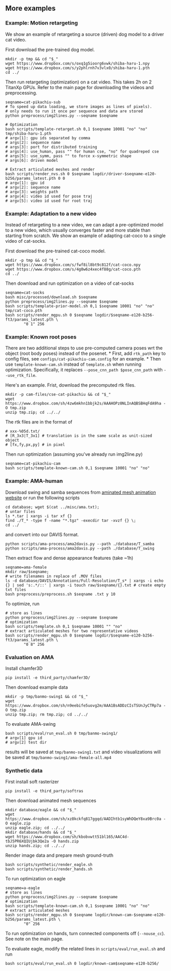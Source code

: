 ## More examples

### Example: Motion retargeting
We show an example of retargeting a source (driven) dog model to a driver cat video.

First download the pre-trained dog model.
```
mkdir -p tmp && cd "$_"
wget https://www.dropbox.com/s/oxq1g5ioorg6vwk/shiba-haru-1.npy
wget https://www.dropbox.com/s/y2phlrnh7v3vlx0/shiba-haru-1.pth
cd ../
```

Then run retargeting (optimization) on a cat video. This takes 2h on 2 TitanXp GPUs.
Refer to the main page for downloading the videos and preprocessing.
```
seqname=cat-pikachiu-sub
# To speed up data loading, we store images as lines of pixels). 
# only needs to run it once per sequence and data are stored
python preprocess/img2lines.py --seqname $seqname

# Optimization
bash scripts/template-retarget.sh 0,1 $seqname 10001 "no" "no" tmp/shiba-haru-1.pth
# argv[1]: gpu ids separated by comma 
# args[2]: sequence name
# args[3]: port for distributed training
# args[4]: use_human, pass "" for human cse, "no" for quadreped cse
# args[5]: use_symm, pass "" to force x-symmetric shape
# args[6]: driven model

# Extract articulated meshes and render
bash scripts/render_nvs.sh 0 $seqname logdir/driver-$seqname-e120-b256/params_latest.pth 0 0
# argv[1]: gpu id
# argv[2]: sequence name
# argv[3]: weights path
# argv[4]: video id used for pose traj
# argv[5]: video id used for root traj
```
</details>

### Example: Adaptation to a new video

Instead of retargeting to a new video, we can adapt a pre-optimized model 
to a new video, which usually converges faster and more stable than starting from scratch.
We show an example of adapting cat-coco to a single video of cat-socks.

First download the pre-trained cat-coco model.
```
mkdir -p tmp && cd "$_"
wget https://www.dropbox.com/s/fwf8il8bt9c812f/cat-coco.npy
wget https://www.dropbox.com/s/4g0w6z4xec4f88g/cat-coco.pth
cd ../
```

Then download and run optimization on a video of cat-socks 
```
seqname=cat-socks
bash misc/processed/download.sh $seqname
python preprocess/img2lines.py --seqname $seqname
bash scripts/template-prior-model.sh 0,1 $seqname 10001 "no" "no" tmp/cat-coco.pth
bash scripts/render_mgpu.sh 0 $seqname logdir/$seqname-e120-b256-ft3/params_latest.pth \
        "0 1" 256
```


### Example: Known root poses

There are two additional steps to use pre-computed camera poses wrt the object (root body poses) instead of the posenet.
    * First, add `rtk_path` key to config files, see `configs/cat-pikachiu-cam.config` for an example.
    * Then use `template-known-cam.sh` instead of `template.sh` when running optimization. Specifically, it replaces `--pose_cnn_path $pose_cnn_path` with `--use_rtk_file`.

Here's an example. Frist, download the precomputed rtk files.
```
mkdir -p cam-files/cse-cat-pikachiu && cd "$_"
wget https://www.dropbox.com/sh/4zw6mkhn1bbjk2s/AAAHOPz0NLInAQBSBHqFdA9ha -O tmp.zip
unzip tmp.zip; cd ../../
```
The rtk files are in the format of 
```
# xxx-%05d.txt/
# [R_3x3|T_3x1] # translation is in the same scale as unit-sized object
# [fx,fy,px,py] # in pixel
```
Then run optimization (assuming you've already run img2line.py)
```
seqname=cat-pikachiu-cam
bash scripts/template-known-cam.sh 0,1 $seqname 10001 "no" "no"
```



### Example: AMA-human
Download swing and samba sequences from [aminated mesh animation website](https://people.csail.mit.edu/drdaniel/mesh_animation/) or 
run the following scripts
```
cd database; wget $(cat ../misc/ama.txt);
# untar files
ls *.tar | xargs -i tar xf {}
find ./T_* -type f -name "*.tgz" -execdir tar -xvzf {} \;
cd ../
```
and convert into our DAVIS format.
```
python scripts/ama-process/ama2davis.py --path ./database/T_samba
python scripts/ama-process/ama2davis.py --path ./database/T_swing
```
Then extract flow and dense appearance features (take ~1h)
```
seqname=ama-female
mkdir raw/$seqname;
# write filenames in replace of .MOV files
ls -d database/DAVIS/Annotations/Full-Resolution/T_s* | xargs -i echo {} | sed 's:.*/::' | xargs -i touch raw/$seqname/{}.txt # create empty txt files
bash preprocess/preprocess.sh $seqname .txt y 10
```
To optimize, run 
```
# store as lines
python preprocess/img2lines.py --seqname $seqname 
# optimization
bash scripts/template.sh 0,1 $seqname 10001 "" "no"
# extract articulated meshes for two representative videos
bash scripts/render_mgpu.sh 0 $seqname logdir/$seqname-e120-b256-ft3/params_latest.pth \
        "0 8" 256
```

### Evaluation on AMA
Install chamfer3D
```
pip install -e third_party/chamfer3D/
```

Then download example data
```
mkdir -p tmp/banmo-swing1 && cd "$_"
wget https://www.dropbox.com/sh/n9eebife5uovg2m/AAA1BsADDzCIsTSUnJyCTRp7a -O tmp.zip
unzip tmp.zip; rm tmp.zip; cd ../../
```

To evaluate AMA-swing
```
bash scripts/eval/run_eval.sh 0 tmp/banmo-swing1/
# argv[1] gpu id
# argv[2] test dir
```
results will be saved at `tmp/banmo-swing1.txt` and video visualizations will be saved at `tmp/banmo-swing1/ama-female-all.mp4`

### Synthetic data
First install soft rasterizer
```
pip install -e third_party/softras
```

Then download animated mesh sequences
```
mkdir database/eagle && cd "$_"
wget https://www.dropbox.com/sh/xz8kckfq817ggqd/AADIhtb1syWhDQeY8xa9Brc0a -O eagle.zip
unzip eagle.zip; cd ../../
mkdir database/hands && cd "$_"
wget https://www.dropbox.com/sh/kbobvwtt51bl165/AAC4d-tbJ5PR6XQIUjbk3Qe2a -O hands.zip
unzip hands.zip; cd ../../
```

Render image data and prepare mesh ground-truth
```
bash scripts/synthetic/render_eagle.sh
bash scripts/synthetic/render_hands.sh
``` 

To run optimization on eagle
```
seqname=a-eagle
# store as lines
python preprocess/img2lines.py --seqname $seqname 
# optimization
bash scripts/template-known-cam.sh 0,1 $seqname 10001 "no" "no"
# extract articulated meshes
bash scripts/render_mgpu.sh 0 $seqname logdir/known-cam-$seqname-e120-b256/params_latest.pth \
        "0" 256
```
To run optimization on hands, turn connected components off (`--nouse_cc`). See note on the main page.

To evaluate eagle, modify the related lines in `scripts/eval/run_eval.sh` and run
```
bash scripts/eval/run_eval.sh 0 logdir/known-cam$seqname-e120-b256/
```
